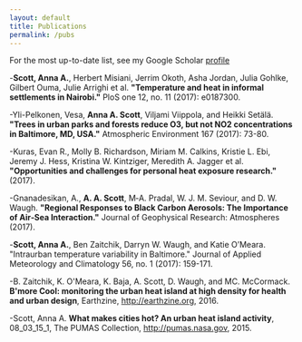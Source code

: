 ```yaml
---
layout: default
title: Publications
permalink: /pubs
---
```

For the most up-to-date list, see my Google Scholar [profile](https://scholar.google.com/citations?user=EyiNJCQAAAAJ&hl=en)

-**Scott, Anna A.**, Herbert Misiani, Jerrim Okoth, Asha Jordan, Julia Gohlke, Gilbert Ouma, Julie Arrighi et al. **"Temperature and heat in informal settlements in Nairobi."** PloS one 12, no. 11 (2017): e0187300.
 
-Yli-Pelkonen, Vesa, **Anna A. Scott**, Viljami Viippola, and Heikki Setälä. **"Trees in urban parks and forests reduce O3, but not NO2 concentrations in Baltimore, MD, USA."** Atmospheric Environment 167 (2017): 73-80.
 
-Kuras, Evan R., Molly B. Richardson, Miriam M. Calkins, Kristie L. Ebi, Jeremy J. Hess, Kristina W. Kintziger, Meredith A. Jagger et al. **"Opportunities and challenges for personal heat exposure research."** (2017).

-Gnanadesikan, A., **A. A. Scott**, M‐A. Pradal, W. J. M. Seviour, and D. W. Waugh. **"Regional Responses to Black Carbon Aerosols: The Importance of Air‐Sea Interaction."** Journal of Geophysical Research: Atmospheres (2017).

-**Scott, Anna A.**, Ben Zaitchik, Darryn W. Waugh, and Katie O’Meara. "Intraurban temperature variability in Baltimore." Journal of Applied Meteorology and Climatology 56, no. 1 (2017): 159-171.

-B. Zaitchik, K. O'Meara, K. Baja, A. Scott, D. Waugh, and MC. McCormack. **B'more Cool: monitoring the urban heat island at high density for health and urban design**, Earthzine, http://earthzine.org, 2016. 

-Scott, Anna A. **What makes cities hot? An urban heat island activity**, $08\_03\_15\_1$, The PUMAS Collection, http://pumas.nasa.gov, 2015. 
